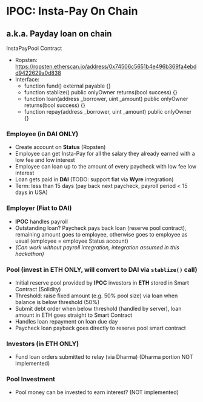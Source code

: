 # IPOC: Insta-Pay On Chain

## a.k.a. Payday loan on chain

InstaPayPool Contract
- Ropsten: https://ropsten.etherscan.io/address/0x74506c5651b4e496b369fa4ebdd9422629a0d838
- Interface:
  - function fund() external payable {}
  - function stablize() public onlyOwner returns(bool success) {}
  - function loan(address \_borrower, uint \_amount) public onlyOwner returns(bool success) {}
  - function repay(address \_borrower, uint \_amount) public onlyOwner {}

### Employee (in DAI ONLY)
- Create account on **Status** (Ropsten)
- Employee can get Insta-Pay for all the salary they already earned with a low fee and low interest
- Employee can loan up to the amount of every paycheck with low fee low interest
- Loan gets paid in **DAI** (TODO: support fiat via **Wyre** integration)
- Term: less than 15 days (pay back next paycheck, payroll period < 15 days in USA)

### Employer (Fiat to DAI)
- **IPOC** handles payroll
- Outstanding loan? Paycheck pays back loan (reserve pool contract), remaining amount goes to employee, otherwise goes to employee as usual (employee = employee Status account)
- *(Can work without payroll integration, integration assumed in this hackathon)*

### Pool (invest in ETH ONLY, will convert to DAI via `stablize()` call)
- Initial reserve pool provided by **IPOC** investors in **ETH** stored in Smart Contract (Solidity)
- Threshold: raise fixed amount (e.g. 50% pool size) via loan when balance is below threshold (50%)
- Submit debt order when below threshold (handled by server), loan amount in ETH goes straight to Smart Contract
- Handles loan repayment on loan due day
- Paycheck loan payback goes directly to reserve pool smart contract

### Investors (in ETH ONLY)
- Fund loan orders submitted to relay (via Dharma) (Dharma portion NOT implemented)

### Pool Investment
- Pool money can be invested to earn interest? (NOT implemented)
